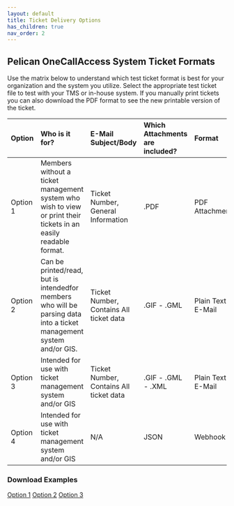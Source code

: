```yaml
---
layout: default
title: Ticket Delivery Options
has_children: true
nav_order: 2
---
```


## Pelican OneCallAccess System Ticket Formats
Use the matrix below to understand which test ticket format is best for your organization and the system you utilize. Select the appropriate test ticket file to test with your TMS or in-house system. If you manually print tickets you can also download the PDF format to see the new printable version of the ticket.


| Option       | Who is it for?    | E-Mail Subject/Body| Which Attachments are included? | Format |
|:-------------|:------------------|:------|:----|:----|
| Option 1     | Members without a ticket management system who wish to view or print their tickets in an easily readable format. |  Ticket Number,  General Information  |.PDF|PDF Attachment|
| Option 2     | Can be printed/read, but is intendedfor members who will be parsing data into a ticket management system and/or GIS.	   |  Ticket Number,  Contains All ticket data  |.GIF - .GML|Plain Text E-Mail|
| Option 3     | Intended for use with ticket management system and/or GIS	|  Ticket Number,  Contains All ticket data  	|.GIF - .GML - .XML|Plain Text E-Mail|
| Option 4     | Intended for use with ticket management system and/or GIS  | N/A  | JSON | Webhook|
### Download Examples
<a href="https://usanorth811.org/images/Option-1.zip" class="btn mr-4">Option 1</a> <a href="https://usanorth811.org/images/Option-2.zip" class="btn mr-4">Option 2</a> <a href="https://usanorth811.org/images/Option-3.zip" class="btn mr-4">Option 3</a>
